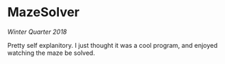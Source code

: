 # MazeSolver

*Winter Quarter 2018*

Pretty self explanitory. I just thought it was a cool program, and enjoyed watching the maze be solved.
